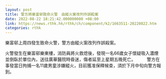 ```yaml
---
layout: post
title: 警方將樂富邨致命火警　由縱火案改列作誤殺案
date: 2022-08-22 18:21:42.000000000 +08:00
link: https://news.rthk.hk/rthk/ch/component/k2/1663511-20220822.htm
categories: rthk
---
```


樂富邨上周四發生致命火警，警方由縱火案改列作誤殺案。

火警發生在樂富邨樂東樓，消防員將火救熄後，發現一名66歲女子懷疑吸入濃煙並倒臥於單位內，送往廣華醫院時昏迷，傷者延至上星期五晚死亡。
　　 
警方在事發當日拘捕一名11歲男童涉嫌縱火，目前獲准保釋候查，須於下月中旬向警方報到。
